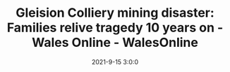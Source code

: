 ---
"title": "Gleision Colliery mining disaster: Families relive tragedy 10 years on - Wales Online - WalesOnline"
"date": "2021-9-15 3:0:0"
"feed_name": "GOOGLENEWSMINING"
"feed_website": "https://news.google.com/search?q=mining%2Bincident&hl=en-US&gl=US&ceid=US:en"
"feed_rss": "https://news.google.com/rss/search?q=mining%2Bincident&hl=en-US&gl=US&ceid=US:en"
"link": "https://www.walesonline.co.uk/news/wales-news/gleision-colliery-mining-disaster-families-21568402"
"file": "_posts/2021-1-1-e091f01b7c414c53003dfcc3395306e35e4aaa56.md"
"accident": "1"
"drilling": "1"
"dead": "0"
"injured": "0"
"where": "unknown site"
---